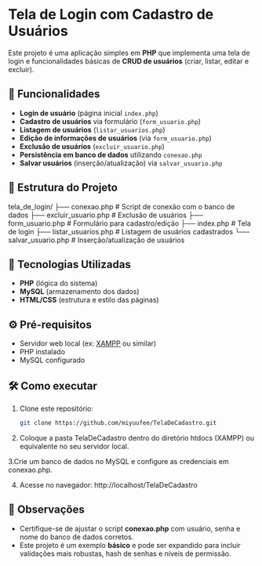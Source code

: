 # Tela de Login com Cadastro de Usuários

Este projeto é uma aplicação simples em **PHP** que implementa uma tela de login e funcionalidades básicas de **CRUD de usuários** (criar, listar, editar e excluir).  

## 📌 Funcionalidades

- **Login de usuário** (página inicial `index.php`)
- **Cadastro de usuários** via formulário (`form_usuario.php`)
- **Listagem de usuários** (`listar_usuarios.php`)
- **Edição de informações de usuários** (via `form_usuario.php`)
- **Exclusão de usuários** (`excluir_usuario.php`)
- **Persistência em banco de dados** utilizando `conexao.php`
- **Salvar usuários** (inserção/atualização) via `salvar_usuario.php`

## 📂 Estrutura do Projeto

tela_de_login/
├── conexao.php # Script de conexão com o banco de dados
├── excluir_usuario.php # Exclusão de usuários
├── form_usuario.php # Formulário para cadastro/edição
├── index.php # Tela de login
├── listar_usuarios.php # Listagem de usuários cadastrados
└── salvar_usuario.php # Inserção/atualização de usuários

## 🚀 Tecnologias Utilizadas

- **PHP** (lógica do sistema)
- **MySQL** (armazenamento dos dados)
- **HTML/CSS** (estrutura e estilo das páginas)

## ⚙️ Pré-requisitos

- Servidor web local (ex: [XAMPP](https://www.apachefriends.org/) ou similar)  
- PHP instalado
- MySQL configurado

## 🛠️ Como executar

1. Clone este repositório:
   ```bash
   git clone https://github.com/miyuufee/TelaDeCadastro.git
   
2. Coloque a pasta TelaDeCadastro dentro do diretório htdocs (XAMPP) ou equivalente no seu servidor local.

3.Crie um banco de dados no MySQL e configure as credenciais em conexao.php.

4. Acesse no navegador:
http://localhost/TelaDeCadastro

## 📖 Observações

- Certifique-se de ajustar o script **conexao.php** com usuário, senha e nome do banco de dados corretos.
- Este projeto é um exemplo **básico** e pode ser expandido para incluir validações mais robustas, hash de senhas e níveis de permissão.
